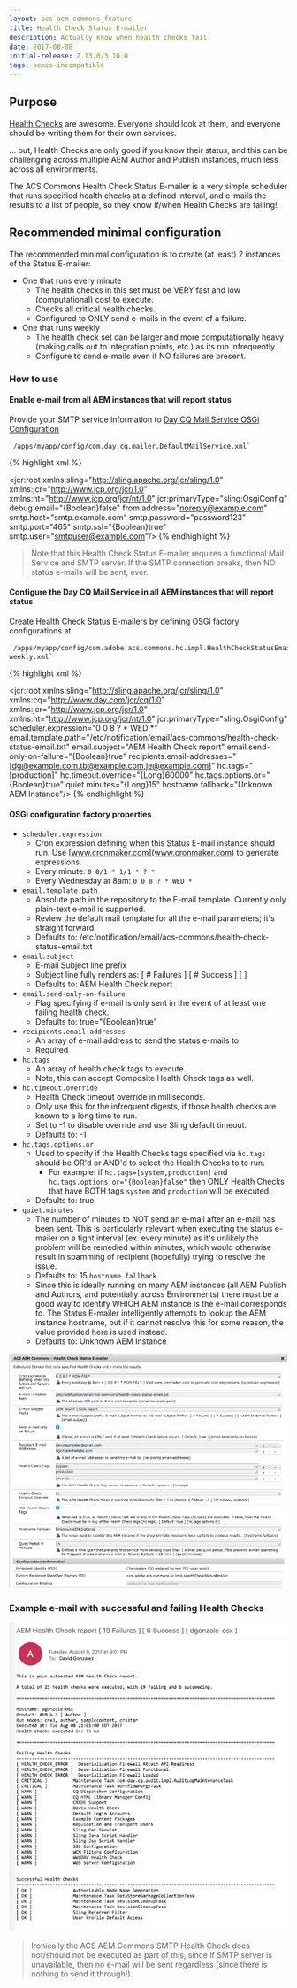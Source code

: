```yaml
---
layout: acs-aem-commons_feature
title: Health Check Status E-mailer
description: Actually know when health checks fail!
date: 2017-08-08
initial-release: 2.13.0/3.10.0
tags: aemcs-incompatible
---
```


## Purpose

[Health Checks](https://docs.adobe.com/docs/en/aem/6-3/administer/operations/operations-dashboard.html#Health%20Checks) are awesome. Everyone should look at them, and everyone should be writing them for their own services.

... but, Health Checks are only good if you know their status, and this can be challenging across multiple AEM Author and Publish instances, much less across all environments.

The ACS Commons Health Check Status E-mailer is a very simple scheduler that runs specified health checks at a defined interval, and e-mails the results to a list of people, so they know if/when Health Checks are failing!
 
## Recommended minimal configuration

The recommended minimal configuration is to create (at least) 2 instances of the Status E-mailer:

* One that runs every minute
    * The health checks in this set must be VERY fast and low (computational) cost to execute.
    * Checks all critical health checks.
    * Configured to ONLY send e-mails in the event of a failure.
* One that runs weekly 
    * The health check set can be larger and more computationally heavy (making calls out to integration points, etc.) as its run infrequently.
    * Configure to send e-mails even if NO failures are present.
     
   
### How to use

#### Enable e-mail from all AEM instances that will report status

Provide your SMTP service information to [Day CQ Mail Service OSGi Configuration](http://localhost:4502/system/console/configMgr/com.day.cq.mailer.DefaultMailService)

    `/apps/myapp/config/com.day.cq.mailer.DefaultMailService.xml`

{% highlight xml %}
<?xml version="1.0" encoding="UTF-8"?>
<jcr:root xmlns:sling="http://sling.apache.org/jcr/sling/1.0" xmlns:jcr="http://www.jcp.org/jcr/1.0" xmlns:nt="http://www.jcp.org/jcr/nt/1.0"
          jcr:primaryType="sling:OsgiConfig"
          debug.email="{Boolean}false"
          from.address="noreply@example.com"
          smtp.host="smtp.example.com"
          smtp.password="password123"
          smtp.port="465"
          smtp.ssl="{Boolean}true"
          smtp.user="smtpuser@example.com"/>
{% endhighlight %}

> Note that this Health Check Status E-mailer requires a functional Mail Service and SMTP server. If the SMTP connection breaks, then NO status e-mails will be sent, ever.

#### Configure the Day CQ Mail Service in all AEM instances that will report status

Create Health Check Status E-mailers by defining OSGi factory configurations at 

    `/apps/myapp/config/com.adobe.acs.commons.hc.impl.HealthCheckStatusEmailer-weekly.xml`

{% highlight xml %}
<?xml version="1.0" encoding="UTF-8"?>
<jcr:root xmlns:sling="http://sling.apache.org/jcr/sling/1.0" xmlns:cq="http://www.day.com/jcr/cq/1.0" xmlns:jcr="http://www.jcp.org/jcr/1.0" xmlns:nt="http://www.jcp.org/jcr/nt/1.0"
    jcr:primaryType="sling:OsgiConfig"
    scheduler.expression="0 0 8 ? * WED *"
    email.template.path="/etc/notification/email/acs-commons/health-check-status-email.txt"
    email.subject="AEM Health Check report"
    email.send-only-on-failure="{Boolean}true"
    recipients.email-addresses="[dg@example.com,tb@example.com,je@example.com]"
    hc.tags="[production]"
    hc.timeout.override="{Long}60000"
    hc.tags.options.or="{Boolean}true"
    quiet.minutes="{Long}15"
    hostname.fallback="Unknown AEM Instance"/>
{% endhighlight %}

#### OSGi configuration factory properties

* `scheduler.expression` 
    * Cron expression defining when this Status E-mail instance should run. Use [www.cronmaker.com](www.cronmaker.com) to generate expressions.
    * Every minute: `0 0/1 * 1/1 * ? *`
    * Every Wednesday at 8am: `0 0 8 ? * WED *` 
* `email.template.path`
    * Absolute path in the repository to the E-mail template. Currently only plain-text e-mail is supported.
    * Review the default mail template for all the e-mail parameters; it's straight forward.
    * Defaults to: /etc/notification/email/acs-commons/health-check-status-email.txt
*  `email.subject`
    * E-mail Subject line prefix
    * Subject line fully renders as: <This value> [ # Failures ] [ # Success ] [ <AEM Instance Name> ] 
    * Defaults to: AEM Health Check report
 * `email.send-only-on-failure`
   * Flag specifying if e-mail is only sent in the event of at least one failing health check. 
   * Defaults to: true="{Boolean}true"  
 * `recipients.email-addresses`
    * An array of e-mail address to send the status e-mails to
    * Required
* `hc.tags`
    * An array of health check tags to execute. 
    * Note, this can accept Composite Health Check tags as well.
* `hc.timeout.override`
    * Health Check timeout override in milliseconds.
    * Only use this for the infrequent digests, if those health checks are known to a long time to run.
    * Set to -1 to disable override and use Sling default timeout.
    * Defaults to: -1
* `hc.tags.options.or`
    * Used to specify if the Health Checks tags specified via `hc.tags` should be OR'd or AND'd to select the Health Checks to to run.
        * For example: if `hc.tags=[system,production]` and `hc.tags.options.or="{Boolean}false"` then ONLY Health Checks that have BOTH tags `system` and `production` will be executed.
    * Defaults to: true
* `quiet.minutes`
    * The number of minutes to NOT send an e-mail after an e-mail has been sent. 
      This is particularly relevant when executing the status e-mailer on a tight interval (ex. every minute) as it's unlikely the problem will be remedied within minutes, which would otherwise result in spamming of recipient (hopefully) trying to resolve the issue.
    * Defaults to: 15
  `hostname.fallback`
    * Since this is ideally running on many AEM instances (all AEM Publish and Authors, and potentially across Environments) 
    there must be a good way to identify WHICH AEM instance is the e-mail corresponds to. 
    The Status E-mailer intelligently attempts to lookup the AEM instance hostname, but if it cannot resolve this for some reason, the value provided here is used instead.
    * Defaults to: Unknown AEM Instance

![Health Check Status E-mailer OSGi Configuration](images/osgi-config.png)


### Example e-mail with successful and failing Health Checks

![Health Check Status E-mailer - Sample E-mail](images/email.png)


> Ironically the ACS AEM Commons SMTP Health Check does not/should not be executed as part of this, since if SMTP server is unavailable, then no e-mail will be sent regardless (since there is nothing to send it through!). 
